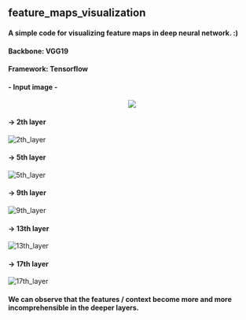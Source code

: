## **feature_maps_visualization**
#### **A simple code for visualizing feature maps in deep neural network. :)**
#### **Backbone: VGG19**
#### **Framework: Tensorflow**

#### **- Input image -**
<div align="center">
<img src="https://user-images.githubusercontent.com/73574008/172123499-42147e7f-c822-4d0e-8460-09b001fb8ea3.jpg">
</div>

#### **→ 2th layer**
![2th_layer](https://user-images.githubusercontent.com/73574008/172123020-a25c76c9-812e-44c3-85d6-ffa291afa0d7.png)

#### **→ 5th layer**
![5th_layer](https://user-images.githubusercontent.com/73574008/172123336-f25706f6-d323-40aa-9da3-1f144c14e83d.png)

#### **→ 9th layer**
![9th_layer](https://user-images.githubusercontent.com/73574008/172123347-7860e755-3afc-4f0c-afdd-8f5a70dc1d7b.png)

#### **→ 13th layer**
![13th_layer](https://user-images.githubusercontent.com/73574008/172123361-062b136f-c8e4-4219-a09c-db22ed7d9881.png)

#### **→ 17th layer**
![17th_layer](https://user-images.githubusercontent.com/73574008/172123366-63b93427-a10f-4396-93bf-cf58d393e93f.png)

#### **We can observe that the features / context become more and more incomprehensible in the deeper layers.**
